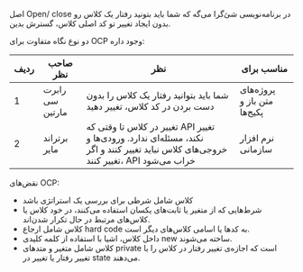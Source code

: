 اصل Open/ close در برنامه‌نویسی شئ‌گرا می‌گه که شما باید بتونید رفتار یک کلاس رو بدون ایجاد تغییر تو کد اصلی کلاس، گسترش بدین.



دو نوع نگاه متفاوت برای OCP وجود داره:

|ردیف|صاحب نظر|نظر|مناسب برای|
|---|---|---|---|
|1| رابرت سی مارتین| شما باید بتوانید رفتار یک کلاس را بدون دست بردن در کد کلاس، تغییر دهید| پروژه‌های متن باز و پکیج‌ها
|2|برتراند مایر| تغییر در کلاس تا وقتی که API تغییر نکند، مسئله‌ای ندارد. ورودی‌ها و خروجی‌های کلاس نباید تغییر کنند و اگر تغییر کنند، API خراب می‌شود| نرم افزار سازمانی|



نقض‌های OCP:
- کلاس شامل شرطی برای بررسی یک استراتژی باشد
- شرط‌هایی که از متغیر یا ثابت‌های یکسان استفاده می‌کنند، در خود کلاس یا کلاس‌های مرتبط در حال تکرار شدن‌اند.
- کلاس شامل ارجاع hard code به کدها یا اسامی کلاس‌های دیگر است.
- داخل کلاس، اشیا با استفاده از کلمه کلیدی new ساخته می‌شوند.
- کلاس شامل متغیر و متدهای private است که اجازه‌ی تغییر رفتار در کلاس را با تغییر رفتار یا تغییر در state می‌دهند.
